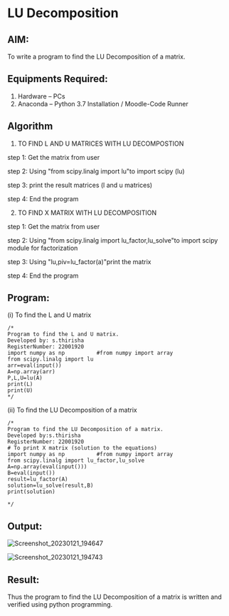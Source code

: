 # LU Decomposition 

## AIM:
To write a program to find the LU Decomposition of a matrix.

## Equipments Required:
1. Hardware – PCs
2. Anaconda – Python 3.7 Installation / Moodle-Code Runner

## Algorithm
1. TO FIND L AND U MATRICES WITH LU DECOMPOSTION
 
step 1:
Get the matrix from user

step 2: 
Using "from scipy.linalg import lu"to import scipy (lu)

step 3:
print the result matrices (l and u matrices)

step 4:
End the program


2. TO FIND X MATRIX WITH LU DECOMPOSITION

step 1:
Get the matrix from user

step 2:
Using "from scipy.linalg import lu_factor,lu_solve"to import
scipy module for factorization

step 3:
Using "lu,piv=lu_factor(a)"print the matrix

step 4:
End the program

## Program:
(i) To find the L and U matrix
```
/*
Program to find the L and U matrix.
Developed by: s.thirisha
RegisterNumber: 22001920
import numpy as np          #from numpy import array
from scipy.linalg import lu
arr=eval(input())
A=np.array(arr)
P,L,U=lu(A)
print(L)
print(U)
*/
```
(ii) To find the LU Decomposition of a matrix
```
/*
Program to find the LU Decomposition of a matrix.
Developed by:s.thirisha 
RegisterNumber: 22001920
# To print X matrix (solution to the equations)
import numpy as np          #from numpy import array
from scipy.linalg import lu_factor,lu_solve
A=np.array(eval(input()))
B=eval(input())
result=lu_factor(A)
solution=lu_solve(result,B)
print(solution)

*/
```

## Output:
![Screenshot_20230121_194647](https://user-images.githubusercontent.com/120380280/213871547-5ee947e2-f566-439b-8770-3029d32f5ead.png)

![Screenshot_20230121_194743](https://user-images.githubusercontent.com/120380280/213871552-359c9eaf-fb76-4cc0-a7d5-df5f452913df.png)


## Result:
Thus the program to find the LU Decomposition of a matrix is written and verified using python programming.

